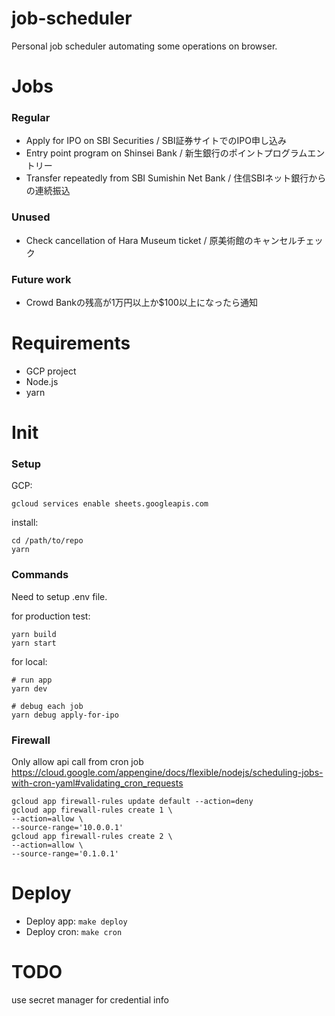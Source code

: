 # job-scheduler

Personal job scheduler automating some operations on browser.

# Jobs

### Regular

- Apply for IPO on SBI Securities / SBI証券サイトでのIPO申し込み
- Entry point program on Shinsei Bank / 新生銀行のポイントプログラムエントリー
- Transfer repeatedly from SBI Sumishin Net Bank / 住信SBIネット銀行からの連続振込

### Unused

- Check cancellation of Hara Museum ticket / 原美術館のキャンセルチェック

### Future work

- Crowd Bankの残高が1万円以上か$100以上になったら通知

# Requirements

- GCP project
- Node.js
- yarn

# Init

### Setup

GCP:

```
gcloud services enable sheets.googleapis.com
```

install:

```
cd /path/to/repo
yarn
```

### Commands

Need to setup .env file.

for production test:

```
yarn build
yarn start
```

for local:

```
# run app
yarn dev

# debug each job
yarn debug apply-for-ipo
```

### Firewall

Only allow api call from cron job
https://cloud.google.com/appengine/docs/flexible/nodejs/scheduling-jobs-with-cron-yaml#validating_cron_requests

```
gcloud app firewall-rules update default --action=deny
gcloud app firewall-rules create 1 \
--action=allow \
--source-range='10.0.0.1'
gcloud app firewall-rules create 2 \
--action=allow \
--source-range='0.1.0.1'
```

# Deploy

- Deploy app: `make deploy`
- Deploy cron: `make cron`

# TODO

use secret manager for credential info
